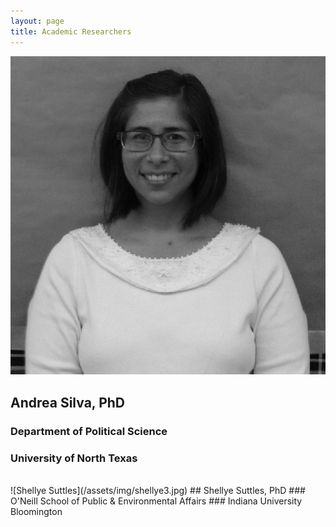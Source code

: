 ```yaml
---
layout: page
title: Academic Researchers
---
```

![Andrea Silva](/assets/img/andrea.png)
## Andrea Silva, PhD
### Department of Political Science
### University of North Texas

<br>
![Shellye Suttles](/assets/img/shellye3.jpg)
## Shellye Suttles, PhD
### O'Neill School of Public & Environmental Affairs
### Indiana University Bloomington
